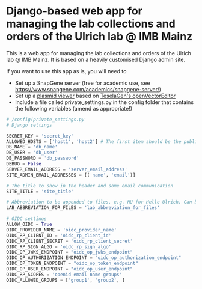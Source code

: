 # Django-based web app for managing the lab collections and orders of the Ulrich lab @ IMB Mainz

This is a web app for managing the lab collections and 
orders of the Ulrich lab @ IMB Mainz. It is based on a heavily customised Django admin site.

If you want to use this app as is, you will need to

* Set up a SnapGene server (free for academic use, see <https://www.snapgene.com/academics/snapgene-server/>)
* Set up a [plasmid viewer](https://github.com/helle-ulrich-lab/ove-plasmid-viewer) based on [TeselaGen's openVectorEditor](https://github.com/TeselaGen/openVectorEditor)
* Include a file called private_settings.py in the config folder that contains the following variables (amend as appropriate!)

```python
# /config/private_settings.py
# Django settings

SECRET_KEY = 'secret_key'
ALLOWED_HOSTS = ['host1', 'host2'] # The first item should be the publicly accessible domain 
DB_NAME = 'db_name'
DB_USER = 'db_user'
DB_PASSWORD = 'db_password'
DEBUG = False
SERVER_EMAIL_ADDRESS = 'server_email_address'
SITE_ADMIN_EMAIL_ADDRESSES = [('name', 'email')]

# The title to show in the header and some email communication
SITE_TITLE = 'site_title'

# Abbreviation to be appended to files, e.g. HU for Helle Ulrich. Can be empty, like so ''
LAB_ABBREVIATION_FOR_FILES = 'lab_abbreviation_for_files'

# OIDC settings
ALLOW_OIDC = True
OIDC_PROVIDER_NAME = 'oidc_provider_name'
OIDC_RP_CLIENT_ID = 'oidc_rp_client_id'
OIDC_RP_CLIENT_SECRET = 'oidc_rp_client_secret'
OIDC_RP_SIGN_ALGO = 'oidc_rp_sign_algo'
OIDC_OP_JWKS_ENDPOINT = "oidc_op_jwks_endpoint"
OIDC_OP_AUTHORIZATION_ENDPOINT = "oidc_op_authorization_endpoint"
OIDC_OP_TOKEN_ENDPOINT = "oidc_op_token_endpoint"
OIDC_OP_USER_ENDPOINT = "oidc_op_user_endpoint"
OIDC_RP_SCOPES = 'openid email name groups'
OIDC_ALLOWED_GROUPS = ['group1', 'group2', ]
```